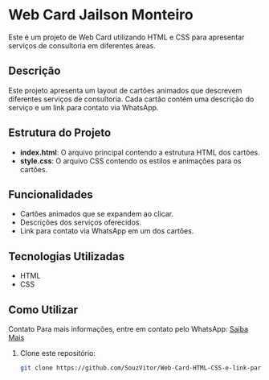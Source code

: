 # Web Card Jailson Monteiro

Este é um projeto de Web Card utilizando HTML e CSS para apresentar serviços de consultoria em diferentes áreas.

## Descrição

Este projeto apresenta um layout de cartões animados que descrevem diferentes serviços de consultoria. Cada cartão contém uma descrição do serviço e um link para contato via WhatsApp.

## Estrutura do Projeto

- **index.html**: O arquivo principal contendo a estrutura HTML dos cartões.
- **style.css**: O arquivo CSS contendo os estilos e animações para os cartões.

## Funcionalidades

- Cartões animados que se expandem ao clicar.
- Descrições dos serviços oferecidos.
- Link para contato via WhatsApp em um dos cartões.

## Tecnologias Utilizadas

- HTML
- CSS

## Como Utilizar

Contato Para mais informações, entre em contato pelo WhatsApp: [Saiba Mais](https://wa.me/559288046059)

1. Clone este repositório:
   ```bash
   git clone https://github.com/SouzVitor/Web-Card-HTML-CSS-e-link-para-Whatsapp  
